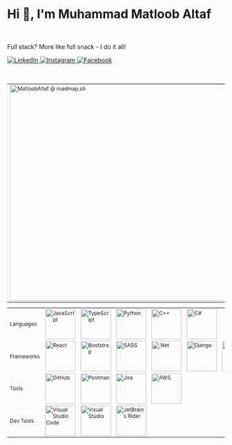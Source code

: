 <h1>Hi 👋, I'm Muhammad Matloob Altaf</h1>
<br/>
<p>Full stack? More like full snack - I do it all!</p>

<a target="_blank" href="https://LinkedIn.com/in/MatloobAltaf">
  <img alt="LinkedIn" src="https://img.shields.io/badge/LinkedIn-%230077B5.svg?&style=for-the-badge&logo=linkedin&logoColor=white"/>
</a>
<a target="_blank" href="https://Instagram.com/MatloobAltaf">
  <img alt="Instagram" src="https://img.shields.io/badge/Instagram-%23E4405F.svg?&style=for-the-badge&logo=Instagram&logoColor=white"/>
</a>
<a target="_blank" href="https://Facebook.com/IMatloobAltaf">
  <img alt="Facebook" src="https://img.shields.io/badge/Facebook-%231877F2.svg?&style=for-the-badge&logo=Facebook&logoColor=white"/>
</a>

<br/>
<br/>
<br/>

<table style="font-size: 12px; border: none;">
  <tr>
    <td rowspan="9">  
      <img
        align="center"
        src="https://api.roadmap.sh/v1-badge/wide/649567d4d99c9d67318f81c8?variant=dark"
        alt="MatloobAltaf @ roadmap.sh"
        width="500"
      />
    </td>
  </tr>
    <tr>
    <td rowspan="9">  
      <img
        align="center"
        src="https://github-readme-stats-two-sage-95.vercel.app/api/top-langs/?username=matloobaltaf&theme=github_dark&locale=en&layout=compact"
        alt="MatloobAltaf's Github Stats"
        width="500"
      />
    </td>
  </tr>
</table>
    <table style="font-size: 12px; border: none;">
  <tr>
    <td>Languages</td>
    <td><img width="70" alt="JavaScript" src="https://img.shields.io/badge/-%23323330.svg?&style=for-the-badge&logo=javascript&logoColor=%23F7DF1E"/></td>
    <td><img width="70" alt="TypeScript" src="https://img.shields.io/badge/-%23007ACC.svg?&style=for-the-badge&logo=typescript&logoColor=white"/></td>
    <td><img width="70" alt="Python" src="https://img.shields.io/badge/python-3670A0?style=for-the-badge&logo=python&logoColor=ffdd54"/></td>
    <td><img width="70" alt="C++" src="https://img.shields.io/badge/c++-%2300599C.svg?style=for-the-badge&logo=c%2B%2B&logoColor=white"/></td>
    <td><img width="70" alt="C#" src="https://img.shields.io/badge/c%23-%23239120.svg?style=for-the-badge&logo=csharp&logoColor=white"/></td>
  </tr>
  <tr>
    <td>Frameworks</td>
    <td><img width="70" alt="React" src="https://img.shields.io/badge/-%2320232a.svg?&style=for-the-badge&logo=react&logoColor=%2361DAFB"/></td>
    <td><img width="70" alt="Bootstrap" src="https://img.shields.io/badge/-%23563D7C.svg?&style=for-the-badge&logo=bootstrap&logoColor=white"/></td>
    <td><img width="70" alt="SASS" src="https://img.shields.io/badge/-hotpink.svg?&style=for-the-badge&logo=SASS&logoColor=white"/></td>
    <td><img width="70" alt=".Net" src="https://img.shields.io/badge/-5C2D91?style=for-the-badge&logo=.net&logoColor=white"/></td>
    <td><img width="70" alt="Django" src="https://img.shields.io/badge/django-%23092E20.svg?style=for-the-badge&logo=django&logoColor=white"/></td>
    <td><img width="70" alt="React Native" src="https://img.shields.io/badge/react_native-%2320232a.svg?style=for-the-badge&logo=react&logoColor=white"/></td>
    <td><img width="70" alt="Node.js" src="https://img.shields.io/badge/node.js-6DA55F?style=for-the-badge&logo=node.js&logoColor=white"/></td>
  </tr>
  <tr>
    <td>Tools</td>
    <td><img width="70" alt="GitHub" src="https://img.shields.io/badge/-%23121011.svg?&style=for-the-badge&logo=github&logoColor=white"/></td>
    <td><img width="70" alt="Postman" src="https://img.shields.io/badge/-FF6C37?style=for-the-badge&logo=postman&logoColor=white" /></td>
    <td><img width="70" alt="Jira" src="https://img.shields.io/badge/jira-%230A0FFF.svg?style=for-the-badge&logo=jira&logoColor=white" /></td>
    <td><img width="70" alt="AWS" src="https://img.shields.io/badge/AWS-%23FF9900.svg?style=for-the-badge&logo=amazon-aws&logoColor=white" /></td>
    <td></td>
  </tr>
  <tr>
    <td>Dev Tools</td>
    <td><img width="70" alt="Visual Studio Code" src="https://img.shields.io/badge/-0078d7.svg?&style=for-the-badge&logo=visual-studio-code&logoColor=white"/></td>
    <td><img width="70" alt="Visual Studio" src="https://img.shields.io/badge/-5C2D91.svg?&style=for-the-badge&logo=visual-studio&logoColor=white"/></td>
    <td><img width="70" alt="JetBrains Rider" src="https://img.shields.io/badge/Rider-000000.svg?style=for-the-badge&logo=Rider&logoColor=white&color=black&labelColor=crimson"/></td>
    <td></td>
    <td></td>
  </tr>
  <!-- <tr>
    <td>Tools</td>
    <td></td>
    <td></td>
    <td></td>
    <td></td>
    <td></td>
    <td></td>
    <td></td>
    <td></td>
  </tr> -->
</table>
